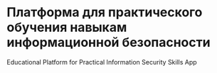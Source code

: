 # Платформа для практического обучения навыкам информационной безопасности
Educational Platform for Practical Information Security Skills App
